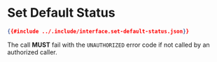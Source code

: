 # Set Default Status

```json
{{#include ../.include/interface.set-default-status.json}}
```

The call **MUST** fail with the `UNAUTHORIZED` error code if not called by an authorized
caller.
